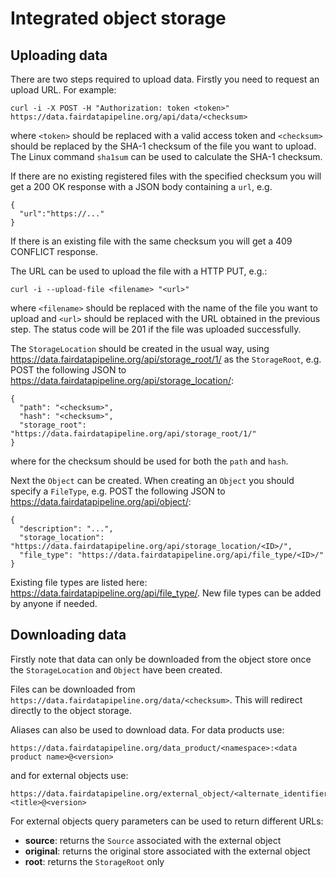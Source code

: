 # Integrated object storage

## Uploading data
There are two steps required to upload data. Firstly you need to request an upload URL. For example:
```
curl -i -X POST -H "Authorization: token <token>" https://data.fairdatapipeline.org/api/data/<checksum>
```
where `<token>` should be replaced with a valid access token and `<checksum>` should be replaced by the SHA-1 checksum of the file you want to upload. The Linux command `sha1sum` can be used to calculate the SHA-1 checksum.

If there are no
existing registered files with the specified checksum you will get a 200 OK response with a JSON body containing a `url`, e.g.
```
{
  "url":"https://..."
}
```
If there is an existing file with the same checksum you will get a 409 CONFLICT response.

The URL can be used to upload the file with a HTTP PUT, e.g.:
```
curl -i --upload-file <filename> "<url>"
```
where `<filename>` should be replaced with the name of the file you want to upload and `<url>` should be replaced with the URL obtained in the previous step. The status code will be 201 if the file was uploaded successfully.
     
The `StorageLocation` should be created in the usual way, using https://data.fairdatapipeline.org/api/storage_root/1/ as the `StorageRoot`, e.g. POST the following JSON to https://data.fairdatapipeline.org/api/storage_location/:
```
{
  "path": "<checksum>",
  "hash": "<checksum>",
  "storage_root": "https://data.fairdatapipeline.org/api/storage_root/1/"
}
```
where for the checksum should be used for both the `path` and `hash`.

Next the `Object` can be created. When creating an `Object` you should specify a `FileType`, e.g. POST the following JSON to https://data.fairdatapipeline.org/api/object/:
```
{
  "description": "...",
  "storage_location": "https://data.fairdatapipeline.org/api/storage_location/<ID>/",
  "file_type": "https://data.fairdatapipeline.org/api/file_type/<ID>/"
}
```
Existing file types are listed here: https://data.fairdatapipeline.org/api/file_type/. New file types can be added by anyone if needed.

## Downloading data
Firstly note that data can only be downloaded from the object store once the `StorageLocation` and `Object` have been created.

Files can be downloaded from `https://data.fairdatapipeline.org/data/<checksum>`. This will redirect directly to the object storage.

Aliases can also be used to download data. For data products use:
```
https://data.fairdatapipeline.org/data_product/<namespace>:<data product name>@<version>
```
and for external objects use:
```
https://data.fairdatapipeline.org/external_object/<alternate_identifier>:<title>@<version>
```
For external objects query parameters can be used to return different URLs:
* **source**: returns the `Source` associated with the external object
* **original**: returns the original store associated with the external object
* **root**: returns the `StorageRoot` only
